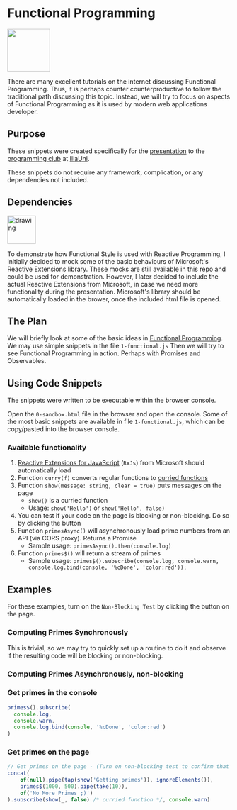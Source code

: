 # Functional Programming

<img src="http://axisapplications.com/wp-content/uploads/2019/02/functionalprogramming_icon-300x300.png" width="96">

There are many excellent tutorials on the internet discussing Functional Programming. Thus, it is perhaps counter counterproductive
to follow the traditional path discussing this topic. Instead, we will try to focus on aspects of Functional Programming as it is
used by modern web applications developer.

## Purpose

These snippets were created specifically for the [presentation](https://iliauni.edu.ge/en/iliauni/AcademicDepartments/bte/siaxleebi-273/programming-club-of-computing-center-at-iliaunifunctional-programming-in-javascript.page) to the  [programming club](https://iliauni.edu.ge/en/iliauni/AcademicDepartments/bte/siaxleebi-273/series-of-meetings-of-the-programming-club-of-computing-center-at-iliauni.page) at [IliaUni](https://iliauni.edu.ge/).

These snippets do not require any framework, complication, or any dependencies not included.

## Dependencies

<img src="https://rxjs.dev/generated/images/marketing/home/Rx_Logo-512-512.png" alt="drawing" width="64"/>

To demonstrate how Functional Style is used with Reactive Programming, I initially decided to mock some of the basic behaviours
of Microsoft's Reactive Extensions library. These mocks are still available in this repo and could be used for demonstration.
However, I later decided to include the actual Reactive Extensions from Microsoft, in case we need more functionality during
the presentation. Microsoft's library should be automatically loaded in the brower, once the included html file is opened.

## The Plan

We will briefly look at some of the basic ideas in [Functional Programming](https://en.wikipedia.org/wiki/Functional_programming).
We may use simple snippets in the file `1-functional.js`
Then we will try to see Functional Programming in action. Perhaps with Promises and Observables.

## Using Code Snippets

The snippets were written to be executable within the browser console.

Open the `0-sandbox.html` file in the browser and open the console.
Some of the most basic snippets are available in file `1-functional.js`, which can be copy/pasted into the browser console.

### Available functionality

1. [Reactive Extensions for JavaScript](https://github.com/ReactiveX/rxjs) (`RxJs`) from Microsoft should automatically load
2. Function `curry(f)` converts regular functions to [curried functions](https://en.wikipedia.org/wiki/Currying)
3. Function `show(message: string, clear = true)` puts messages on the page
   * `show()` is a curried function
   * Usage: `show('Hello')` or `show('Hello', false)`
4. You can test if your code on the page is blocking or non-blocking. Do so by clicking the button
5. Function `primesAsync()` will asynchronously load prime numbers from an API (via CORS proxy). Returns a Promise
   * Sample usage: `primesAsync().then(console.log)`
6. Function `primes$()` will return a stream of primes
   * Sample usage: `primes$().subscribe(console.log, console.warn, console.log.bind(console, '%cDone', 'color:red'));`

## Examples

For these examples, turn on the `Non-Blocking Test` by clicking the button on the page.

### Computing Primes Synchronously

This is trivial, so we may try to quickly set up a routine to do it and observe if the resulting code will be blocking or non-blocking.

### Computing Primes Asynchronously, non-blocking


### Get primes in the console

```javascript
primes$().subscribe(
  console.log,
  console.warn,
  console.log.bind(console, '%cDone', 'color:red')
)
```

### Get primes on the page

```javascript
// Get primes on the page - (Turn on non-blocking test to confirm that script is non-blocking)
concat(
    of(null).pipe(tap(show('Getting primes')), ignoreElements()),
    primes$(1000, 500).pipe(take(10)),
    of('No More Primes ;)')
).subscribe(show(_, false) /* curried function */, console.warn)

```
